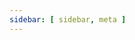 ```yaml
---
sidebar: [ sidebar, meta ]
---
```

<template id=item>
  <article>
    <h2 id=title><a href="" id=link></a></h2>
    <span id=category></span>
    <span id=pubDate></span>
    <div id=description></div>
  </article>
</template>
